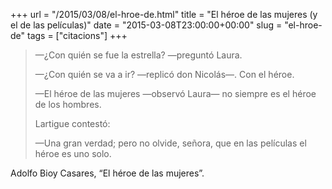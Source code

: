 +++
url = "/2015/03/08/el-hroe-de.html"
title = "El héroe de las mujeres (y el de las películas)"
date = "2015-03-08T23:00:00+00:00"
slug = "el-hroe-de"
tags = ["citacions"]
+++

> —¿Con quién se fue la estrella? —preguntó Laura.
> 
> —¿Con quién se va a ir? —replicó don Nicolás—. Con el héroe.
> 
> —El héroe de las mujeres —observó Laura— no siempre es el héroe de los hombres.
> 
> Lartigue contestó:
> 
> —Una gran verdad; pero no olvide, señora, que en las películas el héroe es uno solo.

Adolfo Bioy Casares, “El héroe de las mujeres”.

